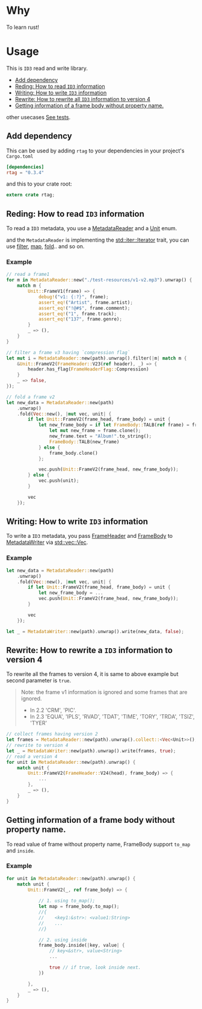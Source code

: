 # Why

To learn rust!

# Usage

This is `ID3` read and write library.

- [Add dependency](#add-dependency)
- [Reding: How to read `ID3` information](#reding-how-to-read-id3-information)
- [Writing: How to write `ID3` information](#writing-how-to-write-id3-information)
- [Rewrite: How to rewrite all `ID3` information to version 4](#rewrite-how-to-rewrite-a-id3-information-to-version-4)
- [Getting information of a frame body without property name.](#getting-information-of-a-frame-body-without-property-name)

other usecases [See tests](./tests/metadata.rs).

## Add dependency

This can be used by adding `rtag` to your dependencies in your project's `Cargo.toml`

```toml
[dependencies]
rtag = "0.3.4"
```
and this to your crate root:

```rust
extern crate rtag;
```

## Reding: How to read `ID3` information

To read a `ID3` metadata, you use a [MetadataReader](./src/metadata.rs#L50) and a [Unit](./src/metadata.rs#L36) enum. 


and the `MetadataReader` is implementing the [std::iter::Iterator](https://doc.rust-lang.org/std/iter/trait.Iterator.html) trait, 
you can use [filter](https://doc.rust-lang.org/std/iter/trait.Iterator.html#method.filter), [map](https://doc.rust-lang.org/std/iter/trait.Iterator.html#method.map), [fold](https://doc.rust-lang.org/std/iter/trait.Iterator.html#method.fold).. and so on.

### Example

```rust
// read a frame1
for m in MetadataReader::new("./test-resources/v1-v2.mp3").unwrap() {
    match m {
        Unit::FrameV1(frame) => {
            debug!("v1: {:?}", frame);
            assert_eq!("Artist", frame.artist);
            assert_eq!("!@#$", frame.comment);
            assert_eq!("1", frame.track);
            assert_eq!("137", frame.genre);
        }
        _ => (),
    }
}

// filter a frame v3 having `compression flag`
let mut i = MetadataReader::new(path).unwrap().filter(|m| match m {
    &Unit::FrameV2(FrameHeader::V23(ref header), _) => {
        header.has_flag(FrameHeaderFlag::Compression)
    }
    _ => false,
});

// fold a frame v2
let new_data = MetadataReader::new(path)
    .unwrap()
    .fold(Vec::new(), |mut vec, unit| {
        if let Unit::FrameV2(frame_head, frame_body) = unit {
            let new_frame_body = if let FrameBody::TALB(ref frame) = frame_body {
                let mut new_frame = frame.clone();
                new_frame.text = "Album!".to_string();
                FrameBody::TALB(new_frame)
            } else {
                frame_body.clone()
            };

            vec.push(Unit::FrameV2(frame_head, new_frame_body));
        } else {
            vec.push(unit);
        }

        vec
    });
```

## Writing: How to write `ID3` information 

To write a `ID3` metadata, you pass [FrameHeader](./src/frame.rs#L267) and [FrameBody](./src/frame.rs#L2022) to [MetadataWriter](./src/metadata.rs#L366) via [std::vec::Vec](https://doc.rust-lang.org/std/vec/struct.Vec.html).

### Example

```rust
let new_data = MetadataReader::new(path)
    .unwrap()
    .fold(Vec::new(), |mut vec, unit| {
        if let Unit::FrameV2(frame_head, frame_body) = unit {
            let new_frame_body = ...
            vec.push(Unit::FrameV2(frame_head, new_frame_body));
        }

        vec
    });

let _ = MetadataWriter::new(path).unwrap().write(new_data, false);
```

## Rewrite: How to rewrite a `ID3` information to version 4

To rewrite all the frames to version 4, it is same to above example but second parameter is `true`. 
> Note: the frame v1 information is ignored and some frames that are ignored.
> - In 2.2 'CRM', 'PIC'. 
> - In 2.3 'EQUA', 'IPLS', 'RVAD', 'TDAT', 'TIME', 'TORY', 'TRDA', 'TSIZ', 'TYER'

```rust
// collect frames having version 2
let frames = MetadataReader::new(path).unwrap().collect::<Vec<Unit>>();
// rewrite to version 4
let _ = MetadataWriter::new(path).unwrap().write(frames, true);
// read a version 4
for unit in MetadataReader::new(path).unwrap() {
    match unit {
        Unit::FrameV2(FrameHeader::V24(head), frame_body) => {
            ...
        },
        _ => (),
    }
}
```

## Getting information of a frame body without property name.

To read value of frame without property name, FrameBody support `to_map` and `inside`.

### Example

```rust
for unit in MetadataReader::new(path).unwrap() {
    match unit {
        Unit::FrameV2(_, ref frame_body) => {
            
            // 1. using to_map();
            let map = frame_body.to_map();
            //{
            //    <key1:&str>: <value1:String>
            //    ...
            //}

            // 2. using inside
            frame_body.inside(|key, value| {
                // key<&str>, value<String>
                ...

                true // if true, look inside next.
            })

        },
        _ => (),
    }
}
```